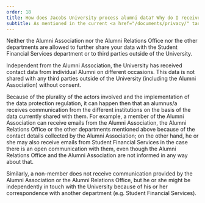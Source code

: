 ```yaml
---
order: 18
title: How does Jacobs University process alumni data? Why do I receive emails from the University after registering for the Alumni Association, and/or why do I receive emails from the University although I am not a member of the Alumni Association?
subtitle: As mentioned in the current <a href="/documents/privacy/" target="blank">Privacy Policy</a>, the data sent to the Association via membership registration (with the exception of payment data) is shared with the Alumni Relations Office at Jacobs University, which is then allowed to further share the information only with the departments of Business Solutions, Student Marketing & Recruitment, Academic Services, Academic Operations, Corporate Services, Campus Operations and Corporate Staff (this happens within the scope of consent granted, inter alia for networking or communication purposes). 
---
```


Neither the Alumni Association nor the Alumni Relations Office nor the other departments are allowed to further share your data with the Student Financial Services department or to third parties outside of the University. 

Independent from the Alumni Association, the University has received contact data from individual Alumni on different occasions.
This data is not shared with any third parties outside of the University (including the Alumni Association) without consent.

Because of the plurality of the actors involved and the implementation of the data protection regulation, it can happen then that an alumnus/a receives communication from the different institutions on the basis of the data currently shared with them.
For example, a member of the Alumni Association can receive emails from the Alumni Association, the Alumni Relations Office or the other departments mentioned above because of the contact details collected by the Alumni Association; on the other hand, he or she may also receive emails from Student Financial Services in the case there is an open communication with them, even though the Alumni Relations Office and the Alumni Association are not informed in any way about that. 

Similarly, a non-member does not receive communication provided by the Alumni Association or the Alumni Relations Office, but he or she might be independently in touch with the University because of his or her correspondence with another department (e.g. Student Financial Services).
